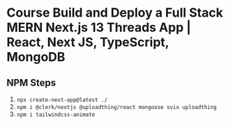 # Course Build and Deploy a Full Stack MERN Next.js 13 Threads App | React, Next JS, TypeScript, MongoDB

## NPM Steps

1. `npx create-next-app@latest ./`
2. `npm i @clerk/nextjs @uploadthing/react mongoose svix uploadthing`
3. `npm i tailwindcss-animate`
